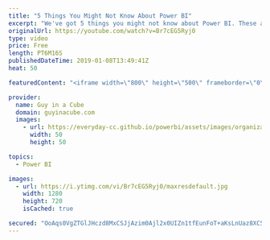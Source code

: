 ```yaml
---
title: "5 Things You Might Not Know About Power BI"
excerpt: "We've got 5 things you might not know about Power BI. These are little things that are great for folks just starting out with Power BI, or maybe you've used Power BI for a while and just didn't know about these little things.  Power BI Guided Learning https://docs.microsoft.com/power-bi/guided-learning/"
originalUrl: https://youtube.com/watch?v=Br7cEG5Ryj0
type: video
price: Free
length: PT6M16S
publishedDateTime: 2019-01-08T13:49:41Z
heat: 50

featuredContent: "<iframe width=\"800\" height=\"500\" frameborder=\"0\" src=\"https://www.youtube.com/embed/Br7cEG5Ryj0\" allow=\"accelerometer; autoplay; encrypted-media; gyroscope; picture-in-picture\" allowfullscreen></iframe>"

provider:
  name: Guy in a Cube
  domain: guyinacube.com
  images:
    - url: https://everyday-cc.github.io/powerbi/assets/images/organizations/guyinacube.com-50x50.jpg
      width: 50
      height: 50

topics:
  - Power BI

images:
  - url: https://i.ytimg.com/vi/Br7cEG5Ryj0/maxresdefault.jpg
    width: 1280
    height: 720
    isCached: true

secured: "OoAqs0VgZTGlJHczd8MxCSJjAzim0Ajl2x0UIZn1tfEunFoT+aKsLnUaz8XC5f+3ywyKMowHZOSG8ojibme6o+SdT7Ijy/DUETmoCKjfqGvXhFxEXzDvW8GCMGOmnlwZRie6gIOoM0XgiCFmU+YMd5IvP8NaRFDYTWGCieuBSyfhX3W6wFGtrkkQ3MAw1+D218Facec7YMuEsypNZ2xZtSvUAH6Oe67KhOSNjqNNWC6gf8hh6TTDITfgTPsGGET4R4KBX58ickfpwc4AIuo/BaGXP4FJBbYB3gnWuCkkNTTPRotSKQPP7ztwRVVIioaBwRGUUvbpz3dTPIB3sekMy+Qe76ixT5O0pvVneS54Wd9q97PCO+8d8Kqkfl6R6gY8NqK6D5/hSA26iwWINXztoLMPTENYoRK39Ht6ccafKLQ=;cTz0xHYKbB9iNQlt/y1KNQ=="
---
```


